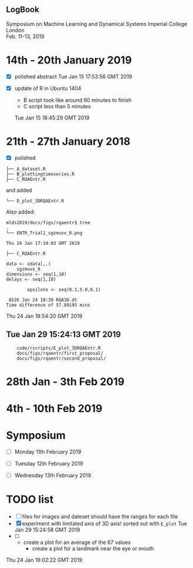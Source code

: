 LogBook
---


Symposium on Machine Learning and Dynamical Systems 
Imperial College London   
Feb. 11-13, 2019   




# 14th - 20th January 2019

* [x] polished abstract 
	Tue Jan 15 17:53:56 GMT 2019

* [x] update of R in Ubuntu 1404
	* B script took like around 60 minutes to finish
	* C script less than 5 minutes
	
	Tue Jan 15 18:45:29 GMT 2019



# 21th - 27th January 2018


* [x] polished

```
├── A_dataset.R
├── B_plottingtimeseries.R
├── C_RQAEntr.R
```
and added

```
└── D_plot_3DRQAEntr.R
```

Also added:


```
mlds2019/docs/figs/rqaentr$ tree
.
└── ENTR_Trial1_sgzmuvx_0.png
```

	Thu 24 Jan 17:34:03 GMT 2019


```
├── C_RQAEntr.R

data <- xdata[,.(
	sgzmuvx_0
dimensions <- seq(1,10)
delays <- seq(1,10)

		epsilons <- seq(0.1,5.0,0.1)

 852K Jan 24 18:30 RQA3D.dt
Time difference of 57.89195 mins
```

Thu 24 Jan 18:54:20 GMT 2019


## Tue Jan 29 15:24:13 GMT 2019


```
	code/rscripts/E_plot_3DRQAEntr.R
	docs/figs/rqaentr/first_proposal/
	docs/figs/rqaentr/second_proposal/
```





# 28th Jan - 3th Feb 2019


# 4th - 10th Feb 2019




# Symposium 

* [ ] Monday 11th February 2019

* [ ] Tuesday 12th February 2019

* [ ] Wednesday 13th February 2019




# TODO list

* [ ] files for images and dateset should have the ranges for each file
* [x] experiment with limitated axis of 3D axis!
	sorted out with `E_plot`
	Tue Jan 29 15:24:58 GMT 2019 
* [ ] * create a plot for an average of the 67 values
	* create a plot for a landmark near the eye or mouth


Thu 24 Jan 19:02:22 GMT 2019


